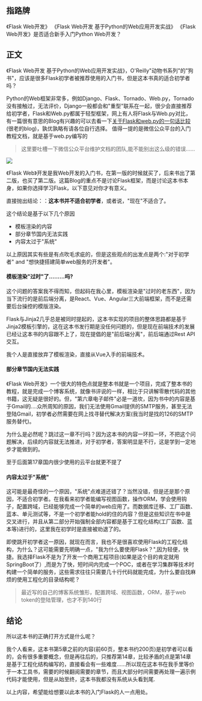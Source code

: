 ## 指路牌
《Flask Web开发》
《Flask Web开发 基于Python的Web应用开发实战》
《Flask Web开发》是否适合新手入门Python Web开发？

## 正文
《Flask Web开发 基于Python的Web应用开发实战》，O'Reilly"动物书系列"的"狗书"，应该是很多Flask初学者被推荐使用的入门书，但是这本书真的适合初学者吗？

Python的Web框架非常多，例如Django、Flask、Tornado、Web.py，Tornado没有接触过，无法评价，Django一般都会和"重型"联系在一起，很少会直接推荐给初学者，Flask和Web.py都属于轻型框架，网上有人将Flask与Web.py对比，有一篇很有意思的Blog有兴趣的可以去看一下[关于Flask和web.py的一句话比较](http://ju.outofmemory.cn/entry/137665)(很老的blog)，孰优孰略有请各位自行选择。
值得一提的是微信公众平台的入门教程文档，就是基于web.py编写的
> 这里要吐槽一下微信公众平台维护文档的团队,能不能别出这么级的错误......

![](https://user-images.githubusercontent.com/37465243/64696631-79e7d280-d4d1-11e9-8cb0-85a15627e877.png)


《Flask Web》开发是我Web开发的入门书，在第一版的时候就买了，后来书出了第二版，也买了第二版。这篇Blog的重点不是讨论Flask框架，而是讨论这本书本身，如果你选择学习Flask，以下意见对你才有意义。

直接抛出结论：：**这本书并不适合初学者**，或者说，"现在"不适合了。

这个结论是基于以下几个原因
* 模板渲染的内容
* 部分章节国内无法实践
* 内容太过于"系统"

以上原因其实有些是有点吹毛求疵的，但是这些观点的出发点是两个:"对于初学者" and "想快捷搭建简单web服务的开发者"。

#### 模板渲染"过时"了.........吗?
这个问题的答案我不得而知，但起码在我心里，模板渲染是"过时的老东西"，因为当下流行的是前后端分离，是React、Vue、Angular三大前端框架，而不是还需要后台操控的模版渲染。

Flask与Jinja2几乎总是被同时提起的，这本书实现的项目的整体思路都是基于Jinja2模板引擎的，这在这本书发行期是没任何问题的，但是现在前端技术的发展已经让这本书的内容跟不上了，现在提倡的是"前后端分离"，前后端通过Rest API交互。

我个人是直接放弃了模板渲染，直接从Vue入手的前端技术。

#### 部分章节国内无法实践
《Flask Web开发》一个很大的特色点就是整本书就是一个项目，完成了整本书的教程，就是完成一个博客系统，就像书评说的一样，相比于只讲解零散代码的其他书籍，这无疑是很好的。但，"第六章电子邮件"必是一道坎，因为书中的内容是基于Gmail的....众所周知的原因，我们无法使用Gmail提供的SMTP服务，甚至无法登陆Gmail，初学者必然需要在网上找寻替代解决方案(我当时是找的126的SMTP服务替代)。

为什么是必然呢？跳过这一章不行吗？因为这本书的内容一环扣一环，不把这个问题解决，后续的内容就无法推进，对于初学者，答案明显是不行，这是学到一定地步才能做到的。

至于后面第17章国内很少使用的云平台就更不提了

#### 内容太过于"系统"
这可能是最奇怪的一个原因，"系统"点难道还错了？当然没错，但是还是那个原因，不适合初学者。在我看来初学者能编写视图函数，操作ORM，学会使用钩子，配置跨域，已经能够完成一个简单的web应用了。而数据库迁移、工厂函数、蓝本、单元测试等，不是一个初学者能hold的住的内容？但是这些知识在书中是交叉进行，并且从第二部分开始强制全部内容都是基于工程化结构(工厂函数、蓝本等)进行的，这里我在初学时是直接被劝退了的。

即使跳开初学者这一原因，就现在而言，我也不是很喜欢使用Flask的工程化结构，为什么？这可能需要先明确一点，"我为什么要使用Flask？",因为轻便，快捷。我选择Flask不是为了开发一个商用工程项目(如果是这个目的肯定就用SpringBoot了）,而是为了快，短时间内完成一个POC，或者在学习集群等技术时构建一个简单的服务，这些需求往往只需要几十行代码就能完成，为什么要自找麻烦的使用工程化的目录结构呢？
> 最近写的自己的博客系统雏形，配置跨域、视图函数，ORM，基于web token的登陆管理，也才不到140行

## 结论
所以这本书的正确打开方式是什么呢？

我个人看来，这本书第5章之前的内容(前60页，整本书约200页)是初学者可以看的，会有很多重要概念，但是再往后的，只推荐第14章，比较矛盾的点是第14章是基于工程化结构编写的，直接看会有一些难度......所以现在这本书在我手里等价于一本工具书，需要的时候翻阅需要的章节，而且大部分时间需要再处理一遍示例代码才能使用，但是从始至终，这本书我都没有系统从头看到尾.

以上内容，希望能给想要以此本书的入门Flask的人一点用处。
